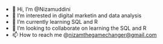 - 👋 Hi, I’m @Nizamuddini
- 👀 I’m interested in digital marketin and data analysis
- 🌱 I’m currently learning SQL and R 
- 💞️ I’m looking to collaborate on learning the SQL and R
- 📫 How to reach me @nizamthegamechanger@gmail.com

<!---
Nizamuddini/Nizamuddini is a ✨ special ✨ repository because its `README.md` (this file) appears on your GitHub profile.
You can click the Preview link to take a look at your changes.
--->
